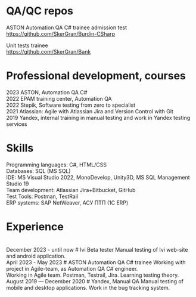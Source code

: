 # QA/QC repos

ASTON Automation QA C# trainee admission test<br/>
https://github.com/SkerGran/Burdin-CSharp<br/>

Unit tests trainee<br/>
https://github.com/SkerGran/Bank<br/>

# Professional development, courses
2023 ASTON, Automation QA C#<br/>
2022 EPAM training center, Automation QA<br/>
2022 Stepik, Software testing from zero to specialist<br/>
2021 Atlassian: Agile with Atlassian Jira and Version Control with Git<br/>
2019 Yandex, internal training in manual testing and work in Yandex testing services<br/>

# Skills
Programming languages: C#, HTML/CSS<br/>
Databases: SQL (MS SQL)<br/>
IDE: MS Visual Studio 2022, MonoDevelop, Unity3D, MS SQL Management Studio 19<br/>
Team development: Atlassian Jira+Bitbucket, GitHub<br/>
Test Tools: Postman, TestRail<br/>
ERP systems: SAP NetWeaver, АСУ ПТП (1С ERP)<br/>

# Experience
<br/>
December 2023 - until now
# Ivi Beta tester
Manual testing of Ivi web-site and android application.
<br/>
April 2023 - May 2023
# ASTON Automation QA C# trainee
Working with project in Agile-team, as Automation QA C# engineer.<br/>
Working in Agile team. Postman, Testrail, Jira. Learning testing theory.
<br/>
August 2019 — December 2020
# Yandex, Manual QA
Manual testing of mobile and desktop applications. Work in the bug tracking system.
